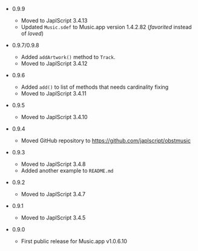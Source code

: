 - 0.9.9

  - Moved to JaplScript 3.4.13
  - Updated `Music.sdef` to Music.app version 1.4.2.82 (*favorited* instead of *loved*)


- 0.9.7/0.9.8

  - Added `addArtwork()` method to `Track`.
  - Moved to JaplScript 3.4.12


- 0.9.6

  - Added `add()` to list of methods that needs cardinality fixing
  - Moved to JaplScript 3.4.11

- 0.9.5

  - Moved to JaplScript 3.4.10


- 0.9.4
 
  - Moved GitHub repository to https://github.com/japlscript/obstmusic 


- 0.9.3

  - Moved to JaplScript 3.4.8
  - Added another example to `README.md`

- 0.9.2

  - Moved to JaplScript 3.4.7


- 0.9.1

  - Moved to JaplScript 3.4.5

 
- 0.9.0

  - First public release for Music.app v1.0.6.10

